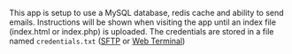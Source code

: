 This app is setup to use a MySQL database, redis cache and ability to send emails.
Instructions will be shown when visiting the app until an index file (index.html or index.php)
is uploaded. The credentials are stored in a file named  `credentials.txt`
([SFTP](https://cloudron.io/documentation/apps/#ftp-access) or [Web Terminal](https://cloudron.io/documentation/apps/#web-terminal))

